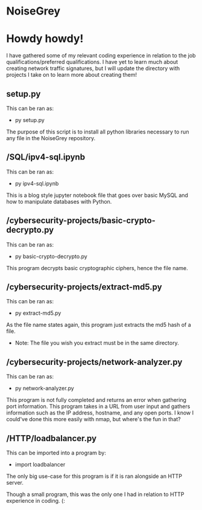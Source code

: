 # NoiseGrey

# Howdy howdy!

I have gathered some of my relevant coding experience in relation to the job qualifications/preferred qualifications.
I have yet to learn much about creating network traffic signatures, but I will update the directory with projects I take on to learn more about creating them!

## setup.py
This can be ran as:
- py setup.py

The purpose of this script is to install all python libraries necessary to run any file in the NoiseGrey repository.

## /SQL/ipv4-sql.ipynb
This can be ran as:
- py ipv4-sql.ipynb

This is a blog style jupyter notebook file that goes over basic MySQL and how to manipulate databases with Python.

## /cybersecurity-projects/basic-crypto-decrypto.py
This can be ran as:
- py basic-crypto-decrypto.py

This program decrypts basic cryptographic ciphers, hence the file name.

## /cybersecurity-projects/extract-md5.py
This can be ran as:
- py extract-md5.py

As the file name states again, this program just extracts the md5 hash of a file. 
* Note: The file you wish you extract must be in the same directory.

## /cybersecurity-projects/network-analyzer.py
This can be ran as:
- py network-analyzer.py

This program is not fully completed and returns an error when gathering port information. 
This program takes in a URL from user input and gathers information such as the IP address, hostname, and any open ports. I know I could've done this more easily with nmap, but where's the fun in that?

## /HTTP/loadbalancer.py
This can be imported into a program by:
- import loadbalancer

The only big use-case for this program is if it is ran alongside an HTTP server.

Though a small program, this was the only one I had in relation to HTTP experience in coding. (:

